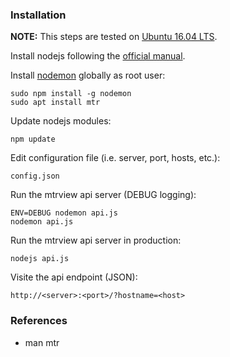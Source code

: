 ### Installation

**NOTE:** This steps are tested on [Ubuntu 16.04 LTS](http://releases.ubuntu.com/16.04/).

Install nodejs following the [official manual](https://github.com/nodesource/distributions/blob/master/README.md).

Install [nodemon]((https://www.npmjs.com/package/nodemon)) globally as root user:
```
sudo npm install -g nodemon
sudo apt install mtr
```

Update nodejs modules:
```
npm update
```

Edit configuration file (i.e. server, port, hosts, etc.):
```
config.json
```

Run the mtrview api server (DEBUG logging):
```
ENV=DEBUG nodemon api.js
nodemon api.js
```
Run the mtrview api server in production:
```
nodejs api.js
```

Visite the api endpoint (JSON):
```
http://<server>:<port>/?hostname=<host>
```

### References
* man mtr